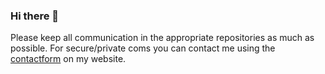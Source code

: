 ### Hi there 👋

Please keep all communication in the appropriate repositories as much as possible.
For secure/private coms you can contact me using the [contactform](https://fvdm.com/contact) on my website.
